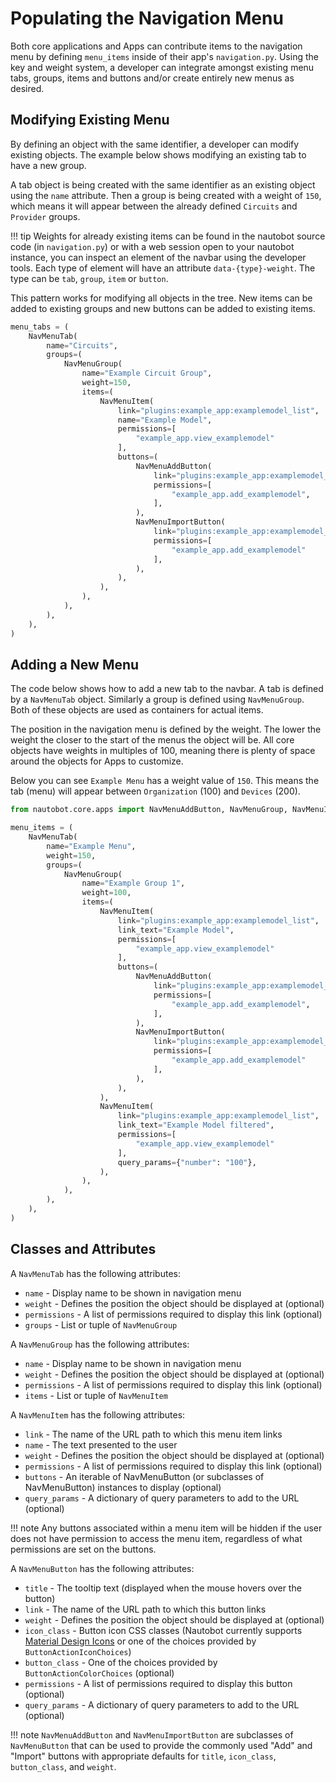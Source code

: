 # Populating the Navigation Menu

Both core applications and Apps can contribute items to the navigation menu by defining `menu_items` inside of their app's `navigation.py`. Using the key and weight system, a developer can integrate amongst existing menu tabs, groups, items and buttons and/or create entirely new menus as desired.

## Modifying Existing Menu

By defining an object with the same identifier, a developer can modify existing objects. The example below shows modifying an existing tab to have a new group.

A tab object is being created with the same identifier as an existing object using the `name` attribute. Then a group is being created with a weight of `150`, which means it will appear between the already defined `Circuits` and `Provider` groups.

!!! tip
    Weights for already existing items can be found in the nautobot source code (in `navigation.py`) or with a web session open to your nautobot instance, you can inspect an element of the navbar using the developer tools. Each type of element will have an attribute `data-{type}-weight`. The type can be `tab`, `group`, `item` or `button`.

This pattern works for modifying all objects in the tree. New items can be added to existing groups and new buttons can be added to existing items.

``` python
menu_tabs = (
    NavMenuTab(
        name="Circuits",
        groups=(
            NavMenuGroup(
                name="Example Circuit Group",
                weight=150,
                items=(
                    NavMenuItem(
                        link="plugins:example_app:examplemodel_list",
                        name="Example Model",
                        permissions=[
                            "example_app.view_examplemodel"
                        ],
                        buttons=(
                            NavMenuAddButton(
                                link="plugins:example_app:examplemodel_add",
                                permissions=[
                                    "example_app.add_examplemodel",
                                ],
                            ),
                            NavMenuImportButton(
                                link="plugins:example_app:examplemodel_import",
                                permissions=[
                                    "example_app.add_examplemodel"
                                ],
                            ),
                        ),
                    ),
                ),
            ),
        ),
    ),
)
```

## Adding a New Menu

The code below shows how to add a new tab to the navbar. A tab is defined by a `NavMenuTab` object. Similarly a group is defined using `NavMenuGroup`. Both of these objects are used as containers for actual items.

The position in the navigation menu is defined by the weight. The lower the weight the closer to the start of the menus the object will be. All core objects have weights in multiples of 100, meaning there is plenty of space around the objects for Apps to customize.

Below you can see `Example Menu` has a weight value of `150`. This means the tab (menu) will appear between `Organization` (100) and `Devices` (200).

``` python
from nautobot.core.apps import NavMenuAddButton, NavMenuGroup, NavMenuItem, NavMenuImportButton, NavMenuTab

menu_items = (
    NavMenuTab(
        name="Example Menu",
        weight=150,
        groups=(
            NavMenuGroup(
                name="Example Group 1",
                weight=100,
                items=(
                    NavMenuItem(
                        link="plugins:example_app:examplemodel_list",
                        link_text="Example Model",
                        permissions=[
                            "example_app.view_examplemodel"
                        ],
                        buttons=(
                            NavMenuAddButton(
                                link="plugins:example_app:examplemodel_add",
                                permissions=[
                                    "example_app.add_examplemodel",
                                ],
                            ),
                            NavMenuImportButton(
                                link="plugins:example_app:examplemodel_import",
                                permissions=[
                                    "example_app.add_examplemodel"
                                ],
                            ),
                        ),
                    ),
                    NavMenuItem(
                        link="plugins:example_app:examplemodel_list",
                        link_text="Example Model filtered",
                        permissions=[
                            "example_app.view_examplemodel"
                        ],
                        query_params={"number": "100"},
                    ),
                ),
            ),
        ),
    ),
)
```

## Classes and Attributes

A `NavMenuTab` has the following attributes:

* `name` - Display name to be shown in navigation menu
* `weight` - Defines the position the object should be displayed at (optional)
* `permissions` - A list of permissions required to display this link (optional)
* `groups` - List or tuple of `NavMenuGroup`

A `NavMenuGroup` has the following attributes:

* `name` - Display name to be shown in navigation menu
* `weight` - Defines the position the object should be displayed at (optional)
* `permissions` - A list of permissions required to display this link (optional)
* `items` - List or tuple of `NavMenuItem`

A `NavMenuItem` has the following attributes:

* `link` - The name of the URL path to which this menu item links
* `name` - The text presented to the user
* `weight` - Defines the position the object should be displayed at (optional)
* `permissions` - A list of permissions required to display this link (optional)
* `buttons` - An iterable of NavMenuButton (or subclasses of NavMenuButton) instances to display (optional)
* `query_params` - A dictionary of query parameters to add to the URL (optional)

!!! note
    Any buttons associated within a menu item will be hidden if the user does not have permission to access the menu item, regardless of what permissions are set on the buttons.

A `NavMenuButton` has the following attributes:

* `title` - The tooltip text (displayed when the mouse hovers over the button)
* `link` - The name of the URL path to which this button links
* `weight` - Defines the position the object should be displayed at (optional)
* `icon_class` - Button icon CSS classes (Nautobot currently supports [Material Design Icons](https://materialdesignicons.com) or one of the choices provided by `ButtonActionIconChoices`)
* `button_class` - One of the choices provided by `ButtonActionColorChoices` (optional)
* `permissions` - A list of permissions required to display this button (optional)
* `query_params` - A dictionary of query parameters to add to the URL (optional)

!!! note
    `NavMenuAddButton` and `NavMenuImportButton` are subclasses of `NavMenuButton` that can be used to provide the commonly used "Add" and "Import" buttons with appropriate defaults for `title`, `icon_class`, `button_class`, and `weight`.
